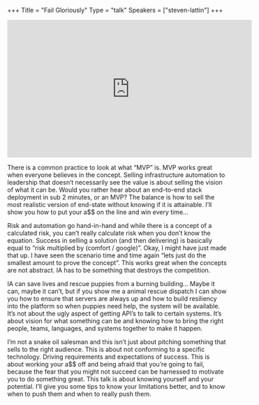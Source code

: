 +++
Title = "Fail Gloriously"
Type = "talk"
Speakers = ["steven-lattin"]
+++

<iframe width="560" height="315" src="https://www.youtube-nocookie.com/embed/MSjzEnjpbk0" frameborder="0" allowfullscreen></iframe>

There is a common practice to look at what “MVP” is. MVP works great when everyone believes in the concept. Selling infrastructure automation to leadership that doesn’t necessarily see the value is about selling the vision of what it can be. Would you rather hear about an end-to-end stack deployment in sub 2 minutes, or an MVP? The balance is how to sell the most realistic version of end-state without knowing if it is attainable. I’ll show you how to put your a$$ on the line and win every time…

Risk and automation go hand-in-hand and while there is a concept of a calculated risk, you can’t really calculate risk when you don’t know the equation. Success in selling a solution (and then delivering) is basically equal to “risk multiplied by (comfort / google)”. Okay, I might have just made that up. I have seen the scenario time and time again “lets just do the smallest amount to prove the concept”. This works great when the concepts are not abstract. IA has to be something that destroys the competition.

IA can save lives and rescue puppies from a burning building… Maybe it can, maybe it can’t, but if you show me a animal rescue dispatch I can show you how to ensure that servers are always up and how to build resiliency into the platform so when puppies need help, the system will be available. It’s not about the ugly aspect of getting API’s to talk to certain systems. It’s about vision for what something can be and knowing how to bring the right people, teams, languages, and systems together to make it happen.

I’m not a snake oil salesman and this isn’t just about pitching something that sells to the right audience. This is about not conforming to a specific technology. Driving requirements and expectations of success. This is about working your a$$ off and being afraid that you’re going to fail, because the fear that you might not succeed can be harnessed to motivate you to do something great. This talk is about knowing yourself and your potential. I’ll give you some tips to know your limitations better, and to know when to push them and when to really push them.
